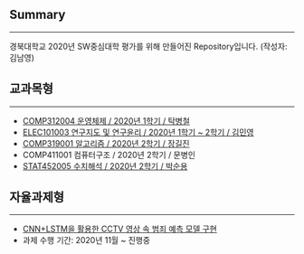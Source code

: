 ## Summary
-----------------------------------------
경북대학교 2020년 SW중심대학 평가를 위해 만들어진 Repository입니다. (작성자: 김남영)



## 교과목형
----------------------
+ [COMP312004 운영체제 / 2020년 1학기 / 탁병철](https://github.com/skadud8951/OperatingSystem2020)
+ [ELEC101003 연구지도 및 연구윤리 / 2020년 1학기 ~ 2학기 / 김민영](https://github.com/skadud8951/omrob)
+ [COMP319001 알고리즘 / 2020년 2학기 / 장길진](https://github.com/skadud8951/algorithm2020)
+ COMP411001 컴퓨터구조 / 2020년 2학기 / 문병인
+ [STAT452005 수치해석 / 2020년 2학기 / 박순용](https://github.com/skadud8951/numerical2020)

## 자율과제형
---------------------
+ [CNN+LSTM을 활용한 CCTV 영상 속 범죄 예측 모델 구현](https://github.com/skadud8951/crime_prediction)
+ 과제 수행 기간: 2020년 11월 ~ 진행중
